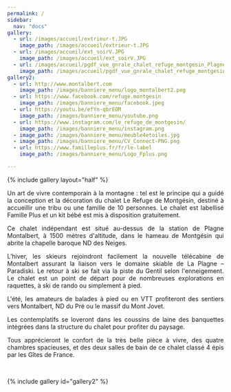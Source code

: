 ```yaml
---
permalink: /
sidebar:
  nav: "docs"
gallery:
  - url: /images/accueil/extrieur-t.JPG
    image_path: /images/accueil/extrieur-t.JPG
  - url: /images/accueil/ext_soirV.JPG
    image_path: /images/accueil/ext_soirV.JPG
  - url: /images/accueil/pgdf_vue_gnrale_chalet_refuge_montgesin_Plagne.jpg
    image_path: /images/accueil/pgdf_vue_gnrale_chalet_refuge_montgesin_Plagne.jpg
gallery2:
  - url: http://www.montalbert.com
    image_path: /images/banniere_menu/logo_montalbert2.png
  - url: https://www.facebook.com/refuge.montgesin
    image_path: /images/banniere_menu/facebook.jpeg
  - url: https://youtu.be/efYn-qbrEOM
    image_path: /images/banniere_menu/youtube.png
  - url: https://www.instagram.com/le_refuge_de_montgesin/
    image_path: /images/banniere_menu/instagram.png
  - image_path: /images/banniere_menu/meuble4etoiles.jpg
  - image_path: /images/banniere_menu/CV_Connect-PNG.png
  - url: https://www.familleplus.fr/fr/le-label
    image_path: /images/banniere_menu/Logo_Fplus.png

---
```


<html>
  <head>
    <meta charset="utf-8">
    <script type="text/javascript" src="https://widget.itea.fr/js/itea_widget.js"></script
  </head>
  <body>
  
  {% include gallery layout="half" %}
  
   <p style="text-align: justify;">Un art de vivre contemporain à la montagne : tel est le principe qui a guidé la conception et la décoration du chalet Le Refuge de Montgésin, destiné à accueillir une tribu ou une famille de 10 personnes. Le chalet est labellisé Famille Plus et un kit bébé est mis à disposition gratuitement.</p>
<p style="text-align: justify;">Ce chalet indépendant est situé au-dessus de la station de Plagne Montalbert, à 1500 mètres d'altitude, dans le hameau de Montgésin qui abrite la chapelle baroque ND des Neiges.</p>
<p style="text-align: justify;">L’hiver, les skieurs rejoindront facilement la nouvelle télécabine de Montalbert assurant la liaison vers le domaine skiable de La Plagne – Paradiski. Le retour à ski se fait via la piste du Gentil selon l'enneigement. Le chalet est un point de départ pour de nombreuses explorations en raquettes, à ski de rando ou simplement à pied.</p>
<p style="text-align: justify;">L'été, les amateurs de balades à pied ou en VTT profiteront des sentiers vers Montalbert, ND du Pré ou le massif du Mont Jovet.</p>
<p style="text-align: justify;">Les contemplatifs se loveront dans les coussins de laine des banquettes intégrées dans la structure du chalet pour profiter du paysage.</p>
<p style="text-align: justify;">Tous apprécieront le confort de la très belle pièce à vivre, des quatre chambres spacieuses, et des deux salles de bain de ce chalet classé 4 épis par les Gîtes de France.</p>
<p> </p>


<script type='text/javascript'>
  var parametresWidget = {
    key : 'tftr8_fc',
    numGite : '73G148140',
    widget : 'resa',
  };
  widgetIteaGL(parametresWidget);
</script>


{% include gallery id="gallery2" %}
